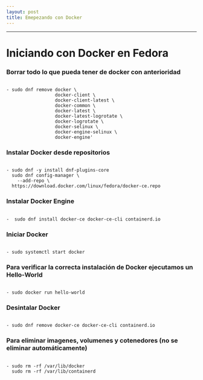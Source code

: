 ```yaml
---
layout: post
title: Emepezando con Docker
---
```

<!-- Asi se ponen las fotos en Mackdown
![foto_personal](https://raw.githubusercontent.com/matthy11/matthy11.github.io/master/images/foto1.jpg)
-->

***

# Iniciando con Docker en Fedora

### Borrar todo lo que pueda tener de docker con anterioridad

~~~

- sudo dnf remove docker \
                  docker-client \
                  docker-client-latest \
                  docker-common \
                  docker-latest \
                  docker-latest-logrotate \
                  docker-logrotate \
                  docker-selinux \
                  docker-engine-selinux \
                  docker-engine'  

~~~

### Instalar Docker desde repositorios  

~~~

- sudo dnf -y install dnf-plugins-core
  sudo dnf config-manager \
    --add-repo \
  https://download.docker.com/linux/fedora/docker-ce.repo

~~~

### Instalar Docker Engine  

~~~

-  sudo dnf install docker-ce docker-ce-cli containerd.io

~~~

### Iniciar Docker  

~~~

- sudo systemctl start docker

~~~

### Para verificar la correcta instalación de Docker ejecutamos un Hello-World  

~~~

- sudo docker run hello-world

~~~

### Desintalar Docker  

~~~

- sudo dnf remove docker-ce docker-ce-cli containerd.io

~~~

### Para eliminar imagenes, volumenes y cotenedores (no se eliminar automáticamente)

~~~

- sudo rm -rf /var/lib/docker
  sudo rm -rf /var/lib/containerd

~~~
